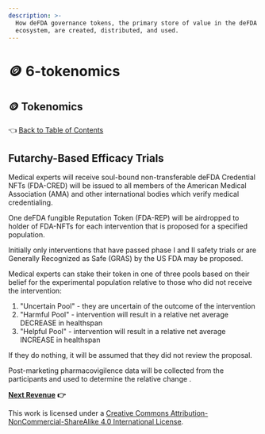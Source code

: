 ```yaml
---
description: >-
  How deFDA governance tokens, the primary store of value in the deFDA
  ecosystem, are created, distributed, and used.
---
```


# 🪙 6-tokenomics

## 🪙 Tokenomics

👈 [Back to Table of Contents](../)

## Futarchy-Based Efficacy Trials

Medical experts will receive soul-bound non-transferable deFDA Credential NFTs (FDA-CRED) will be issued to all members of the American Medical Association (AMA) and other international bodies which verify medical credentialing.

One deFDA fungible Reputation Token (FDA-REP) will be airdropped to holder of FDA-NFTs for each intervention that is proposed for a specified population.

Initially only interventions that have passed phase I and II safety trials or are Generally Recognized as Safe (GRAS) by the US FDA may be proposed.

Medical experts can stake their token in one of three pools based on their belief for the experimental population relative to those who did not receive the intervention:

1. "Uncertain Pool" - they are uncertain of the outcome of the intervention
2. "Harmful Pool" - intervention will result in a relative net average DECREASE in healthspan
3. "Helpful Pool" - intervention will result in a relative net average INCREASE in healthspan

If they do nothing, it will be assumed that they did not review the proposal.

Post-marketing pharmacovigilence data will be collected from the participants and used to determine the relative change .

[**Next Revenue**](7-revenue.md) **👉**

This work is licensed under a [Creative Commons Attribution-NonCommercial-ShareAlike 4.0 International License](http://creativecommons.org/licenses/by-nc-sa/4.0/).
